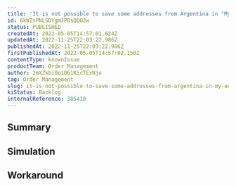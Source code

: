 ```yaml
---
title: 'It is not possible to save some addresses from Argentina in "My Account"'
id: 6kWZsPNLSDYgmJPDsQOO2w
status: PUBLISHED
createdAt: 2022-05-05T14:57:01.624Z
updatedAt: 2022-11-25T22:03:22.986Z
publishedAt: 2022-11-25T22:03:22.986Z
firstPublishedAt: 2022-05-05T14:57:02.150Z
contentType: knownIssue
productTeam: Order Management
author: 2mXZkbi0oi061KicTExNjo
tag: Order Management
slug: it-is-not-possible-to-save-some-addresses-from-argentina-in-my-account
kiStatus: Backlog
internalReference: 385410
---
```


## Summary



## Simulation



## Workaround



